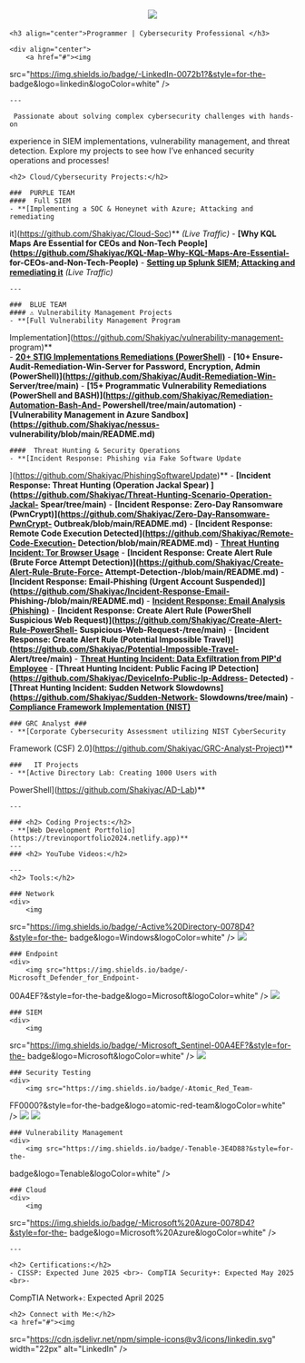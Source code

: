 <h1 align="center">
        <img src="https://readme-typing-svg.herokuapp.com/?font=Righteous&size=3
5&color=FFA500&center=true&vCenter=true&width=500&height=70&duration=2000&lines=
Howdy!+;+I'm+Shakiya+Cole!;" />
    </h1>

    <h3 align="center">Programmer | Cybersecurity Professional </h3>

    <div align="center">
        <a href="#"><img 
src="https://img.shields.io/badge/-LinkedIn-0072b1?&style=for-the-
badge&logo=linkedin&logoColor=white" /></a>
    </div>

    ---

     Passionate about solving complex cybersecurity challenges with hands-on 
experience in SIEM implementations, vulnerability management, and threat 
detection. Explore my projects to see how I’ve enhanced security operations and 
processes!

    <h2>‍ Cloud/Cybersecurity Projects:</h2>

    ###  PURPLE TEAM 
    ####  Full SIEM
    - **[Implementing a SOC & Honeynet with Azure; Attacking and remediating 
it](https://github.com/Shakiyac/Cloud-Soc)** *(Live Traffic)*
    - **[Why KQL Maps Are Essential for CEOs and Non-Tech 
People](https://github.com/Shakiyac/KQL-Map-Why-KQL-Maps-Are-Essential-
for-CEOs-and-Non-Tech-People)**
    - **[Setting up Splunk SIEM; Attacking and remediating 
it](https://github.com/Shakiyac/Splunk-SIEM)** *(Live Traffic)*  

    ---

    ###  BLUE TEAM 
    #### ⚠️ Vulnerability Management Projects
    - **[Full Vulnerability Management Program 
Implementation](https://github.com/Shakiyac/vulnerability-management-
program)**  
    - **[20+ STIG Implementations Remediations 
(PowerShell)](https://github.com/Shakiyac/stig-implementations)**
    - **[10+ Ensure-Audit-Remediation-Win-Server for Password, Encryption, Admin
 (PowerShell)](https://github.com/Shakiyac/Audit-Remediation-Win-
Server/tree/main)**
    - **[15+ Programmatic Vulnerability Remediations (PowerShell and 
BASH)](https://github.com/Shakiyac/Remediation-Automation-Bash-And-
Powershell/tree/main/automation)** 
    - **[Vulnerability Management in Azure 
Sandbox](https://github.com/Shakiyac/nessus-
vulnerability/blob/main/README.md)**

    ####  Threat Hunting & Security Operations
    - **[Incident Response: Phishing via Fake Software Update 
](https://github.com/Shakiyac/PhishingSoftwareUpdate)**
    - **[Incident Response: Threat Hunting (Operation Jackal Spear) 
](https://github.com/Shakiyac/Threat-Hunting-Scenario-Operation-Jackal-
Spear/tree/main)**
    - **[Incident Response: Zero-Day Ransomware 
(PwnCrypt)](https://github.com/Shakiyac/Zero-Day-Ransomware-PwnCrypt-
Outbreak/blob/main/README.md)**
    - **[Incident Response: Remote Code Execution 
Detected](https://github.com/Shakiyac/Remote-Code-Execution-
Detection/blob/main/README.md)**
    - **[Threat Hunting Incident: Tor Browser 
Usage](https://github.com/Shakiyac/threat-hunting-scenario-tor)**
    - **[Incident Response: Create Alert Rule (Brute Force Attempt 
Detection)](https://github.com/Shakiyac/Create-Alert-Rule-Brute-Force-
Attempt-Detection-/blob/main/README.md)**
    - **[Incident Response: Email-Phishing (Urgent Account 
Suspended)](https://github.com/Shakiyac/Incident-Response-Email-
Phishing-/blob/main/README.md)**
    - **[Incident Response: Email Analysis 
(Phishing)](https://github.com/Shakiyac/Email-Analysis-Phishing)**
    - **[Incident Response: Create Alert Rule (PowerShell Suspicious Web 
Request)](https://github.com/Shakiyac/Create-Alert-Rule-PowerShell-
Suspicious-Web-Request-/tree/main)**
    - **[Incident Response: Create Alert Rule (Potential Impossible 
Travel)](https://github.com/Shakiyac/Potential-Impossible-Travel-
Alert/tree/main)**
    - **[Threat Hunting Incident: Data Exfiltration from PIP'd 
Employee](https://github.com/Shakiyac/Data-Exfiltration/tree/main)**
    - **[Threat Hunting Incident: Public Facing IP 
Detection](https://github.com/Shakiyac/DeviceInfo-Public-Ip-Address-
Detected)**
    - **[Threat Hunting Incident: Sudden Network 
Slowdowns](https://github.com/Shakiyac/Sudden-Network-
Slowdowns/tree/main)**
    - **[Compliance Framework Implementation 
(NIST)](https://github.com/Shakiyac/NIST-Compliance/tree/main)**   

    ### GRC Analyst ###
    - **[Corporate Cybersecurity Assessment utilizing NIST CyberSecurity 
Framework (CSF) 2.0](https://github.com/Shakiyac/GRC-Analyst-Project)**

    ###   IT Projects
    - **[Active Directory Lab: Creating 1000 Users with 
PowerShell](https://github.com/Shakiyac/AD-Lab)**

    ---

    ### <h2> Coding Projects:</h2>
    - **[Web Development Portfolio](https://trevinoportfolio2024.netlify.app)**
    ---
    ### <h2> YouTube Videos:</h2>

    ---
    <h2> Tools:</h2>

    ### Network
    <div>
        <img 
src="https://img.shields.io/badge/-Active%20Directory-0078D4?&style=for-the-
badge&logo=Windows&logoColor=white" />
        <img src="https://img.shields.io/badge/-Wireshark-1679A7?&style=for-the-
badge&logo=Wireshark&logoColor=white" />
    </div>

    ### Endpoint
    <div>
        <img src="https://img.shields.io/badge/-Microsoft_Defender_for_Endpoint-
00A4EF?&style=for-the-badge&logo=Microsoft&logoColor=white" />
        <img src="https://img.shields.io/badge/-Kali%20Linux-557C89?&style=for-
the-badge&logo=Kali%20Linux&logoColor=white" />
    </div>

    ### SIEM
    <div>
        <img 
src="https://img.shields.io/badge/-Microsoft_Sentinel-00A4EF?&style=for-the-
badge&logo=Microsoft&logoColor=white" />
        <img src="https://img.shields.io/badge/-Splunk-000000?&style=for-the-
badge&logo=Splunk&logoColor=white" />
    </div>

    ### Security Testing
    <div>
        <img src="https://img.shields.io/badge/-Atomic_Red_Team-
FF0000?&style=for-the-badge&logo=atomic-red-team&logoColor=white" />
        <img src="https://img.shields.io/badge/-PowerShell-2E6DBF?&style=for-
the-badge&logo=PowerShell&logoColor=white" />
        <img src="https://img.shields.io/badge/-Bash-4EAA25?&style=for-the-
badge&logo=GNU%20Bash&logoColor=white" />
    </div>

    ### Vulnerability Management
    <div>
        <img src="https://img.shields.io/badge/-Tenable-3E4D88?&style=for-the-
badge&logo=Tenable&logoColor=white" />
    </div>

    ### Cloud
    <div>
        <img 
src="https://img.shields.io/badge/-Microsoft%20Azure-0078D4?&style=for-the-
badge&logo=Microsoft%20Azure&logoColor=white" />
    </div>

    ---

    <h2> Certifications:</h2>
    - CISSP: Expected June 2025 <br>- CompTIA Security+: Expected May 2025 <br>-
 CompTIA Network+: Expected April 2025

    <h2> Connect with Me:</h2>
    <a href="#"><img 
src="https://cdn.jsdelivr.net/npm/simple-icons@v3/icons/linkedin.svg" 
width="22px" alt="LinkedIn" /></a>
